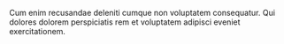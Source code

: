 Cum enim recusandae deleniti cumque non voluptatem consequatur. Qui dolores dolorem perspiciatis rem et voluptatem adipisci eveniet exercitationem.
